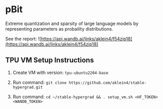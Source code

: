 # pBit
Extreme quantization and sparsity of large language models by representing parameters as probaility distributions.

See the report:
![https://api.wandb.ai/links/aklein4/f54zip18](https://api.wandb.ai/links/aklein4/f54zip18)

## TPU VM Setup Instructions

1. Create VM with version: `tpu-ubuntu2204-base`

2. Run command: `git clone https://github.com/aklein4/stable-hypergrad.git`

3. Run command: `cd ~/stable-hypergrad && . setup_vm.sh <HF_TOKEN> <WANDB_TOKEN>`
